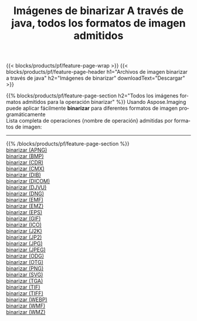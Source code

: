 ﻿---
title: Imágenes de binarizar A través de java, todos los formatos de imagen admitidos 
weight: 3920
url: /es/java/binarize 
lang: es
langdirlevel: 2
locales: zh-hans,ja,it,ru,de,es,fr,nl,id,lt,pl,pt,vi,tr,ko,zh-hant,ar,hi,th,sv,cs,uk,he
description: Usando Aspose.Imaging puede fácilmente binarizar imágenes a través de java
---

{{< blocks/products/pf/feature-page-wrap >}}
{{< blocks/products/pf/feature-page-header h1="Archivos de imagen binarizar a través de java" h2="Imágenes de binarizar" downloadText="Descargar" >}}


{{% blocks/products/pf/feature-page-section  h2="Todos los imágenes formatos admitidos para la operación binarizar" %}}
Usando Aspose.Imaging puede aplicar fácilmente **binarizar** para diferentes formatos de imagen programáticamente
<br/>
Lista completa de operaciones {nombre de operación} admitidas por formatos de imagen:
<hr/>
{{% /blocks/products/pf/feature-page-section %}}
<div class="container-fluid productfamilypage bg-gray">
    <div class="convertypes bg-gray agp-content section">
        <div class="container">
		<div class="row other-converters">
		    <div class='col-md-2 other-converter remove-lp remove-rp'><a href="/imaging/es/java/binarize/apng" >binarizar (APNG)</a></div><div class='col-md-2 other-converter remove-lp remove-rp'><a href="/imaging/es/java/binarize/bmp" >binarizar (BMP)</a></div><div class='col-md-2 other-converter remove-lp remove-rp'><a href="/imaging/es/java/binarize/cdr" >binarizar (CDR)</a></div><div class='col-md-2 other-converter remove-lp remove-rp'><a href="/imaging/es/java/binarize/cmx" >binarizar (CMX)</a></div><div class='col-md-2 other-converter remove-lp remove-rp'><a href="/imaging/es/java/binarize/dib" >binarizar (DIB)</a></div><div class='col-md-2 other-converter remove-lp remove-rp'><a href="/imaging/es/java/binarize/dicom" >binarizar (DICOM)</a></div><div class='col-md-2 other-converter remove-lp remove-rp'><a href="/imaging/es/java/binarize/djvu" >binarizar (DJVU)</a></div><div class='col-md-2 other-converter remove-lp remove-rp'><a href="/imaging/es/java/binarize/dng" >binarizar (DNG)</a></div><div class='col-md-2 other-converter remove-lp remove-rp'><a href="/imaging/es/java/binarize/emf" >binarizar (EMF)</a></div><div class='col-md-2 other-converter remove-lp remove-rp'><a href="/imaging/es/java/binarize/emz" >binarizar (EMZ)</a></div><div class='col-md-2 other-converter remove-lp remove-rp'><a href="/imaging/es/java/binarize/eps" >binarizar (EPS)</a></div><div class='col-md-2 other-converter remove-lp remove-rp'><a href="/imaging/es/java/binarize/gif" >binarizar (GIF)</a></div><div class='col-md-2 other-converter remove-lp remove-rp'><a href="/imaging/es/java/binarize/ico" >binarizar (ICO)</a></div><div class='col-md-2 other-converter remove-lp remove-rp'><a href="/imaging/es/java/binarize/j2k" >binarizar (J2K)</a></div><div class='col-md-2 other-converter remove-lp remove-rp'><a href="/imaging/es/java/binarize/jp2" >binarizar (JP2)</a></div><div class='col-md-2 other-converter remove-lp remove-rp'><a href="/imaging/es/java/binarize/jpg" >binarizar (JPG)</a></div><div class='col-md-2 other-converter remove-lp remove-rp'><a href="/imaging/es/java/binarize/jpeg" >binarizar (JPEG)</a></div><div class='col-md-2 other-converter remove-lp remove-rp'><a href="/imaging/es/java/binarize/odg" >binarizar (ODG)</a></div><div class='col-md-2 other-converter remove-lp remove-rp'><a href="/imaging/es/java/binarize/otg" >binarizar (OTG)</a></div><div class='col-md-2 other-converter remove-lp remove-rp'><a href="/imaging/es/java/binarize/png" >binarizar (PNG)</a></div><div class='col-md-2 other-converter remove-lp remove-rp'><a href="/imaging/es/java/binarize/svg" >binarizar (SVG)</a></div><div class='col-md-2 other-converter remove-lp remove-rp'><a href="/imaging/es/java/binarize/tga" >binarizar (TGA)</a></div><div class='col-md-2 other-converter remove-lp remove-rp'><a href="/imaging/es/java/binarize/tif" >binarizar (TIF)</a></div><div class='col-md-2 other-converter remove-lp remove-rp'><a href="/imaging/es/java/binarize/tiff" >binarizar (TIFF)</a></div><div class='col-md-2 other-converter remove-lp remove-rp'><a href="/imaging/es/java/binarize/webp" >binarizar (WEBP)</a></div><div class='col-md-2 other-converter remove-lp remove-rp'><a href="/imaging/es/java/binarize/wmf" >binarizar (WMF)</a></div><div class='col-md-2 other-converter remove-lp remove-rp'><a href="/imaging/es/java/binarize/wmz" >binarizar (WMZ)</a></div>
                </div>
        </div>
    </div>
</div>
<br/>


